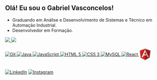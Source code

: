 
## Olá! Eu sou o Gabriel Vasconcelos!
 - Graduando em Análise e Desenvolvimento de Sistemas e Técnico em Automação Industrial.
 - Desenvolvedor em Formação.

<div>
  <a href="https://github.com/GabrielV21">
  <img height="180em" src="https://github-readme-stats.vercel.app/api?username=GabrielV21&show_icons=true&theme=radical&include_all_commits=false&count_private=true&rank_icon=github"/>
  <img height="180em" src="https://github-readme-stats.vercel.app/api/top-langs/?username=GabrielV21&layout=compact&langs_count=10&theme=radical"/>                                                                                             
</div>

<div style= "display: inline_block"><br/>
<img align="center" alt="Git" rel="stylesheet" src="https://cdn.jsdelivr.net/gh/devicons/devicon/icons/git/git-original.svg" width="40" height="40">
<img align="center" alt="Java" rel="stylesheet" src="https://cdn.jsdelivr.net/gh/devicons/devicon/icons/java/java-original.svg" width="40" height="40">
<img align="center" alt="JavaScript" rel="stylesheet" src="https://cdn.jsdelivr.net/gh/devicons/devicon/icons/javascript/javascript-original.svg" width="40" height="40">
<img align="center" alt="HTML 5" rel="stylesheet" src="https://cdn.jsdelivr.net/gh/devicons/devicon/icons/html5/html5-plain-wordmark.svg" width="40" height="40">
<img align="center" alt="CSS 3" rel="stylesheet" src="https://cdn.jsdelivr.net/gh/devicons/devicon/icons/css3/css3-plain-wordmark.svg" width="40" height="40">
<img align="center" alt="MySQL" rel="stylesheet" src="https://cdn.jsdelivr.net/gh/devicons/devicon/icons/mysql/mysql-original-wordmark.svg" width="40" height="40">
<img align="center" alt="React" rel="stylesheet" src="https://cdn.jsdelivr.net/gh/devicons/devicon/icons/react/react-original.svg" width="40" height="40">
<img align="center" alt="Angular" rel="stylesheet" src="https://github.com/devicons/devicon/blob/v2.15.1/icons/angularjs/angularjs-original.svg" width="40" height="40">
</div>

##

[![LinkedIn](https://img.shields.io/badge/LinkedIn-0077B5?style=for-the-badge&logo=linkedin&logoColor=white)](https://www.linkedin.com/in/gabriel-vasconcelos-381bba263/) [![Instagram](https://img.shields.io/badge/Instagram-E4405F?style=for-the-badge&logo=instagram&logoColor=white)](https://www.instagram.com/am0rim.gabriel/)
